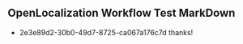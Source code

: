 ## OpenLocalization Workflow Test MarkDown
* 2e3e89d2-30b0-49d7-8725-ca067a176c7d thanks!

<!--HONumber=Aug16_HO4-->


